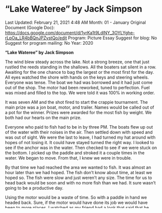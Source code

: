 # “Lake Wateree” by Jack Simpson

Last Updated: February 21, 2021 4:48 AM
Month: 01 - January
Original Document (Google Doc): https://docs.google.com/document/d/1yrKa1t9LdlNY_3OYLYghe-rLpOa_LR4bBQnJPZystQo/edit
Program: Picture Essay
Suggest for blog: No
Suggest for program mailing: No
Year: 2020

**“Lake Wateree” by Jack Simpson**

The wind blew steady across the lake. Not a strong breeze, one that just rustled the reeds standing in the shallows. All the boaters sat silent in a row. Awaiting for the one chance to bag the largest or the most first for the day. All eyes watched the shore with hands on the keys and steering wheels. Everyone was tense. The boat we had was borrowed and it had just come out of the shop. The motor had been reworked, tuned to perfection. Fuel was mixed and filled to the top. We were told it was 100% in working order.

It was seven AM and the shot fired to start the crappie tournament. The main prize was a jon boat, motor, and trailer. Names would be called out of a pot for the winner. Prizes were awarded for the most fish by weight. We both had our hearts on the main prize.

Everyone who paid to fish had to be in by three PM. The boats flew up out of the water with their noises in the air. Then settled down with speed and was out of sight. We were the last to leave, I had turned my hat around with hopes of not losing it. It could have stayed turned the right way. I looked to see if the anchor was in the water. Then checked to see if we were stuck on the bottom. I picked up the paddle and stroked it a couple times in the water. We began to move. From that, I knew we were in trouble.

By that time we had reached the area we wanted to fish. It was almost an hour later than we had hoped. The fish don’t know about time, at least we hoped so. The fish were slow and just weren’t any size. The time for us to head back would be soon and with no more fish than we had. It sure wasn’t going to be a productive day.

Using the motor would be a waste of time. So with a paddle in hand we headed back. Sure, if the motor would have done its job we would have been to more places. I watched as my friend had a look that said that he was wishing for a speed boat. I felt the same way also. Boaters raced up and down the lake pointing laughing. We still hadn’t gotten too far away from the landing. The best we figured was at least one hundred yards. Still, we were not defeated, it was anybody’s chance to win the boat. I still could see the look of worry of giving up in his eyes. For a few more smiles, I would have dove in the lake and took a swim. What stopped me was the cold temp. It was not above forty degrees.

Things were about to look up. For some reason we caught a head wind. It pushed us back in the same direction we had just left. No matter how hard we paddled it still kept pushing the boat. Even if we did fire the motor off, all it would do is just make noise. I do believe I could have pushed the boat by foot. Only if I could have found the bottom.

To our surprise the boat ended up a couple hundred yards from where we had left. I had fished this area by myself a good time back. Using minnows and jigs did not produce even a bite much less a fish. For a couple minutes we sat and chewed the fat (and talked). We never even thought about the fish.

The wind died down and the sun began to heat up. Today the weather-man had said it would be in the sixties. This is my kind of weather. I pulled my shirt off to get an early start on my tan. I sat back as if I had no care in the world. It didn’t take long before my eyes closed. I was dreaming of a bass boat with the wind blowing through my hair. The live wells were full of fish and for one I was happy. Soon I would reach the boat ramp. As I turned the boat and slowed down, the dock was in sight.

Something hit me in the chest. I was awake. “Hey goofball?”

“You’re going to let the fish get away?” Joe asked. As he stated I had a fish, not one but two. Both poles were being pulled sideways from the boat.

“Hey Joe!” How about a little help here. No-way, I am catching fish as well. For what seemed like an hour we pulled fish in. Only a few made it back into the water. For once we were still in the game and felt like we had a chance at the main prize. We still had to beat the timeline. It was getting close to one PM.

Our stringer was full of the largest crappie I had seen in a long time. We had to put three fish on the metal clamps that held them closed. It was so full I was in fear of losing them before we reached the landing. I made a suggestion that we place the fish in the boat before we left to head back. For some reason he liked the idea. At least until we started back.

I started to paddle and we were on our way. The wind stayed calm and soon could feel the wind on our faces. This came from the boat moving forward from the paddling, not get it mixed up with the motor running.If anything could go wrong, it was about to happen. Joe decided to try the motor. At the first pill, it was too late to yell “NO”. The motor caught and it was already in gear. The prop cut the stringers into. All the fish we had caught were gone. All I could do was hold my head down, not to even look at the rear of the boat. Joe couldn’t say a word. He was quiet as he shut the motor off. Pulling the metal chain and that was all we had left of the catch of the fay. All the fish were history. At least for this trip. We headed back and soon found out the boat was gliding through the water. There wasn’t much talk on the way back. We seemed to get there faster this time. For once the wind had seemed to be our friend. It really surprised me that the landing had come into view so fast. Most of the other boaters passed by us and some were weighing in. All we still had was the chain from the cut stringers.

As you would figure it. The two of us were defeated, sunburned, hungry, tired, and had no fish. I held my head high, carrying the useless stingers in my hand. There were a few laughs, while others pointed.

Joe on the other hand looked like he lost his best friend. I heard him say,

“Yeah! Yeah!” So we didn’t win. We came in last. “No big deal,” Joe said. There is always next year.

All right everyone settle down. The drawing for the boat, trailer, and motor will begin. We watched as the name was pulled, I turned to walk away. Jor was already at his truck. Our names were called. We, “Won!”

We pulled the boat on the trailer that Joe had borrowed. Hanging on the back of the motor was the fish we thought we had lost at Lake Wateree. We won twice that day.